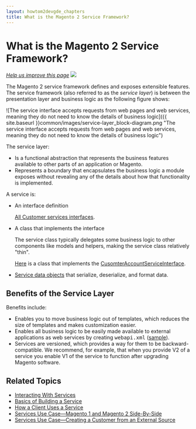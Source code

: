```yaml
---
layout: howtom2devgde_chapters
title: What is the Magento 2 Service Framework?
---
```


 
# What is the Magento 2 Service Framework?

<p><a href="{{ site.githuburl }}guides/m2devgde/v1.0.0.0/svcs-framework/what-is-svc.md" target="_blank"><em>Help us improve this page</em></a>&nbsp;<img src="{{ site.baseurl }}common/images/newWindow.gif"/></p>

The Magento 2 service framework defines and exposes extensible features. The service framework (also referred to as the *service layer*) is between the presentation layer and business logic as the following figure shows:

![The service interface accepts requests from web pages and web services, meaning they do not need to know the details of business logic]({{ site.baseurl }}common/images/service-layer_block-diagram.png "The service interface accepts requests from web pages and web services, meaning they do not need to know the details of business logic")

The service layer:

 * Is a functional abstraction that represents the business features available to other parts of an application or Magento. 
 * Represents a boundary that encapsulates the business logic a module exposes without revealing any of the details about how that functionality is implemented. 
 
A service is:

*  	An interface definition

	<a href="https://github.com/magento/magento2/tree/master/app/code/Magento/Customer/Service/V1" target="_blank">All Customer services interfaces</a>. 
	
*  	A class that implements the interface 

	The service class typically delegates some business logic to other components like models and helpers, making the service class relatively "thin".

	<a href="https://github.com/magento/magento2/blob/master/app/code/Magento/Customer/Service/V1/CustomerAccountService.php" target="_blank">Here</a> is a class that implements the <a href="https://github.com/magento/magento2/blob/master/app/code/Magento/Customer/Service/V1/CustomerAccountServiceInterface.php" target="_blank">CusomterAccountServiceInterface</a>.

*	<a href="{{ site.baseurl }}guides/m2devgde/v1.0.0.0/svcs-framework/build-svc.html#about-service-data-objects">Service data objects</a> that serialize, deserialize, and format data.	
	
## Benefits of the Service Layer

Benefits include:

<ul><li>Enables you to move business logic out of templates, which reduces the size of templates and makes customization easier.</li>
<li>Enables all business logic to be easily made available to external applications as web services by creating <tt>webapi.xml</tt> (<a href="https://github.com/magento/magento2/blob/master/app/code/Magento/Customer/etc/webapi.xml" target="_blank">sample</a>).</li>
<li>Services are versioned, which provides a way for them to be backward-compatible. We recommend, for example, that when you provide V2 of a service you enable V1 of the service to function after upgrading Magento software.</li></ul>
 
## Related Topics

*	<a href="{{ site.baseurl }}guides/m2devgde/v1.0.0.0/svcs-framework/svcs-props.html">Interacting With Services</a>
*	<a href="{{ site.baseurl }}guides/m2devgde/v1.0.0.0/svcs-framework/build-svc.html">Basics of Building a Service</a>
*	<a href="{{ site.baseurl }}guides/m2devgde/v1.0.0.0/svcs-framework/svc-how-to-use.html">How a Client Uses a Service</a>
*	<a href="{{ site.baseurl }}guides/m2devgde/v1.0.0.0/svcs-framework/compare_mage1_mage2.html">Services Use Case&mdash;Magento 1 and Magento 2 Side-By-Side</a>
*	<a href="{{ site.baseurl }}guides/m2devgde/v1.0.0.0/svcs-framework/svc_create-customer-use-case.html">Services Use Case&mdash;Creating a Customer from an External Source</a>